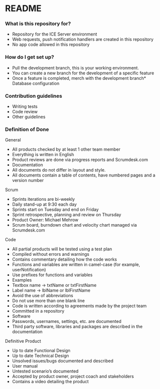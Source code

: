 # README #

### What is this repository for? ###

* Repository for the ICE Server environment
* Web requests, push notification handlers are created in this repository
* No app code allowed in this repository

### How do I get set up? ###

* Pull the development branch, this is your working environment.
* You can create a new branch for the development of a specific feature
* Once a feature is completed, merch with the development branch* Database configuration

### Contribution guidelines ###

* Writing tests
* Code review
* Other guidelines

### Definition of Done ###

General
* All products checked by at least 1 other team member 
* Everything is written in English
* Product reviews are done via progress reports and Scrumdesk.com
* Documentation
* All documents do not differ in layout and style.
* All documents contain a table of contents, have numbered pages and a version number

Scrum
* Sprints iterations are bi-weekly
* Daily stand-up at 9:30 each day
* Sprints start on Tuesday and end on Friday
* Sprint retrospective, planning and review on Thursday
* Product Owner: Michael Mehrow
* Scrum board, burndown chart and velocity chart managed via Scrumdesk.com

Code
* All partial products will be tested using a test plan
* Compiled without errors and warnings
* Contains commentary detailing how the code works
* Functions and variables are written in camel-case (for example, userNotification)
* Use prefixes for functions and variables
* Examples
* Textbox name -> txtName or txtFirstName
* Label name -> lblName or lblFirstName
* Avoid the use of abbreviations
* Do not use more than one blank line
* Code is written according to agreements made by the project team 
* Committed in a repository
* Software
* Passwords, usernames, settings, etc. are documented
* Third party software, libraries and packages are described in the documentation

Definitive Product
* Up to date Functional Design
* Up to date Technical Design
* Unsolved issues/bugs documented and described
* User manual
* Untested scenario’s documented
* Accepted by product owner, project coach and stakeholders
* Contains a video detailing the product
 